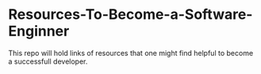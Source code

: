 # Resources-To-Become-a-Software-Enginner

This repo will hold links of resources that one might find helpful to become a successfull developer.
